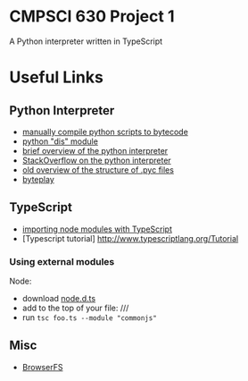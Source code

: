 CMPSCI 630 Project 1
=========

A Python interpreter written in TypeScript

# Useful Links
## Python Interpreter
* [manually compile python scripts to bytecode](https://docs.python.org/2/library/compileall.html)
* [python "dis" module](https://docs.python.org/2/library/dis.html)
* [brief overview of the python interpreter](https://akaptur.github.io/blog/2013/11/15/introduction-to-the-python-interpreter/)
* [StackOverflow on the python interpreter](https://stackoverflow.com/questions/3299648/python-compilation-interpretation-process)
* [old overview of the structure of .pyc files](http://nedbatchelder.com/blog/200804/the_structure_of_pyc_files.html)
* [byteplay](https://wiki.python.org/moin/ByteplayDoc)

## TypeScript
* [importing node modules with TypeScript](https://stackoverflow.com/questions/18378503/importing-node-modules-with-typescript)
* [Typescript tutorial] http://www.typescriptlang.org/Tutorial 
### Using external modules
Node:
* download [node.d.ts](https://github.com/borisyankov/DefinitelyTyped/blob/master/node/node.d.ts)
* add to the top of your file:
	/// <reference path="node.d.ts" />
* run `tsc foo.ts --module "commonjs"`

## Misc
* [BrowserFS](https://github.com/jvilk/BrowserFS)
